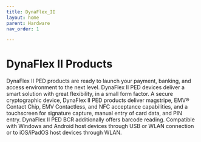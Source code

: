 ```yaml
---
title: DynaFlex_II
layout: home
parent: Hardware
nav_order: 1

---
```


# DynaFlex II Products
DynaFlex II PED products are ready to launch your payment, banking, and access environment to the next level. DynaFlex II PED devices deliver a smart solution with great flexibility, in a small form factor. A secure cryptographic device, DynaFlex II PED products deliver magstripe, EMV® Contact Chip, EMV Contactless, and NFC acceptance capabilities, and a touchscreen for signature capture, manual entry of card data, and PIN entry. DynaFlex II PED BCR additionally offers barcode reading. Compatible with Windows and Android host devices through USB or WLAN connection or to iOS/iPadOS host devices through WLAN. 